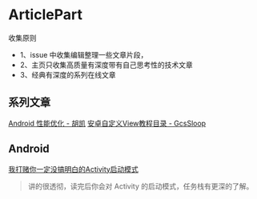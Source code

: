 # ArticlePart 
收集原则

* 1、issue 中收集编辑整理一些文章片段，
* 2、主页只收集高质量有深度带有自己思考性的技术文章
* 3、经典有深度的系列在线文章

## 系列文章
[Android 性能优化 - 胡凯](http://hukai.me/blog/categories/android-performance/)
[安卓自定义View教程目录 - GcsSloop](http://www.gcssloop.com/customview/CustomViewIndex)

## Android 

[我打赌你一定没搞明白的Activity启动模式](http://www.jianshu.com/p/2a9fcf3c11e4)
>讲的很透彻，读完后你会对 Activity 的启动模式，任务栈有更深的了解。

